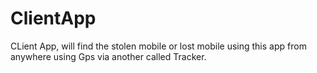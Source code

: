 # ClientApp
CLient App, will find the stolen mobile or lost mobile using this app from anywhere using Gps via another called Tracker.
